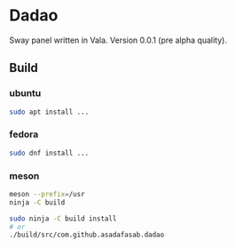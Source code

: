 # Dadao
Sway panel written in Vala.
Version 0.0.1 (pre alpha quality).

## Build
### ubuntu
```sh
sudo apt install ...
```
### fedora
```sh
sudo dnf install ...
```

### meson
```sh
meson --prefix=/usr
ninja -C build

sudo ninja -C build install 
# or
./build/src/com.github.asadafasab.dadao
```